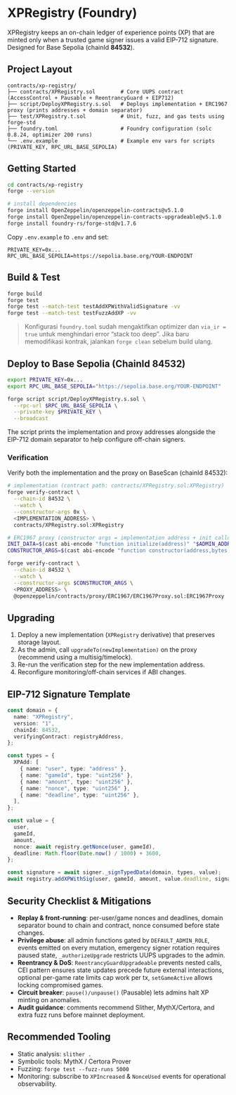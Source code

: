 # XPRegistry (Foundry)

XPRegistry keeps an on-chain ledger of experience points (XP) that are minted only when a trusted game signer issues a valid EIP-712 signature. Designed for Base Sepolia (chainId **84532**).

## Project Layout

```
contracts/xp-registry/
├── contracts/XPRegistry.sol        # Core UUPS contract (AccessControl + Pausable + ReentrancyGuard + EIP712)
├── script/DeployXPRegistry.s.sol   # Deploys implementation + ERC1967 proxy (prints addresses + domain separator)
├── test/XPRegistry.t.sol           # Unit, fuzz, and gas tests using forge-std
├── foundry.toml                    # Foundry configuration (solc 0.8.24, optimizer 200 runs)
└── .env.example                    # Example env vars for scripts (PRIVATE_KEY, RPC_URL_BASE_SEPOLIA)
```

## Getting Started

```bash
cd contracts/xp-registry
forge --version

# install dependencies
forge install OpenZeppelin/openzeppelin-contracts@v5.1.0
forge install OpenZeppelin/openzeppelin-contracts-upgradeable@v5.1.0
forge install foundry-rs/forge-std@v1.7.6
```

Copy `.env.example` to `.env` and set:

```dotenv
PRIVATE_KEY=0x...
RPC_URL_BASE_SEPOLIA=https://sepolia.base.org/YOUR-ENDPOINT
```

## Build & Test

```bash
forge build
forge test
forge test --match-test testAddXPWithValidSignature -vv
forge test --match-test testFuzzAddXP -vv
```
> Konfigurasi `foundry.toml` sudah mengaktifkan optimizer dan `via_ir = true` untuk menghindari error “stack too deep”. Jika baru memodifikasi kontrak, jalankan `forge clean` sebelum build ulang.

## Deploy to Base Sepolia (ChainId 84532)

```bash
export PRIVATE_KEY=0x...
export RPC_URL_BASE_SEPOLIA="https://sepolia.base.org/YOUR-ENDPOINT"

forge script script/DeployXPRegistry.s.sol \
  --rpc-url $RPC_URL_BASE_SEPOLIA \
  --private-key $PRIVATE_KEY \
  --broadcast
```

The script prints the implementation and proxy addresses alongside the EIP-712 domain separator to help configure off-chain signers.

### Verification

Verify both the implementation and the proxy on BaseScan (chainId 84532):

```bash
# implementation (contract path: contracts/XPRegistry.sol:XPRegistry)
forge verify-contract \
  --chain-id 84532 \
  --watch \
  --constructor-args 0x \
  <IMPLEMENTATION_ADDRESS> \
  contracts/XPRegistry.sol:XPRegistry

# ERC1967 proxy (constructor args = implementation address + init calldata)
INIT_DATA=$(cast abi-encode "function initialize(address)" "$ADMIN_ADDRESS")
CONSTRUCTOR_ARGS=$(cast abi-encode "function constructor(address,bytes)" <IMPLEMENTATION_ADDRESS> "$INIT_DATA")

forge verify-contract \
  --chain-id 84532 \
  --watch \
  --constructor-args $CONSTRUCTOR_ARGS \
  <PROXY_ADDRESS> \
  @openzeppelin/contracts/proxy/ERC1967/ERC1967Proxy.sol:ERC1967Proxy
```

## Upgrading

1. Deploy a new implementation (`XPRegistry` derivative) that preserves storage layout.
2. As the admin, call `upgradeTo(newImplementation)` on the proxy (recommend using a multisig/timelock).
3. Re-run the verification step for the new implementation address.
4. Reconfigure monitoring/off-chain services if ABI changes.

## EIP-712 Signature Template

```ts
const domain = {
  name: "XPRegistry",
  version: "1",
  chainId: 84532,
  verifyingContract: registryAddress,
};

const types = {
  XPAdd: [
    { name: "user", type: "address" },
    { name: "gameId", type: "uint256" },
    { name: "amount", type: "uint256" },
    { name: "nonce", type: "uint256" },
    { name: "deadline", type: "uint256" },
  ],
};

const value = {
  user,
  gameId,
  amount,
  nonce: await registry.getNonce(user, gameId),
  deadline: Math.floor(Date.now() / 1000) + 3600,
};

const signature = await signer._signTypedData(domain, types, value);
await registry.addXPWithSig(user, gameId, amount, value.deadline, signature);
```

## Security Checklist & Mitigations

- **Replay & front-running**: per-user/game nonces and deadlines, domain separator bound to chain and contract, nonce consumed before state changes.
- **Privilege abuse**: all admin functions gated by `DEFAULT_ADMIN_ROLE`, events emitted on every mutation, emergency signer rotation requires paused state, `_authorizeUpgrade` restricts UUPS upgrades to the admin.
- **Reentrancy & DoS**: `ReentrancyGuardUpgradeable` prevents nested calls, CEI pattern ensures state updates precede future external interactions, optional per-game rate limits cap work per tx, `setGameActive` allows locking compromised games.
- **Circuit breaker**: `pause()/unpause()` (Pausable) lets admins halt XP minting on anomalies.
- **Audit guidance**: comments recommend Slither, MythX/Certora, and extra fuzz runs before mainnet deployment.

## Recommended Tooling

- Static analysis: `slither .`
- Symbolic tools: MythX / Certora Prover
- Fuzzing: `forge test --fuzz-runs 5000`
- Monitoring: subscribe to `XPIncreased` & `NonceUsed` events for operational observability.
